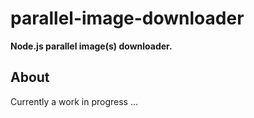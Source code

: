 # parallel-image-downloader

**Node.js parallel image(s) downloader.**

## About

Currently a work in progress …
